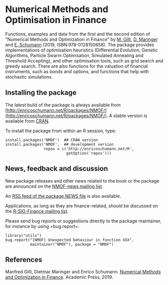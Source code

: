 # Numerical Methods and Optimisation in Finance

Functions, examples and data from the first and the
second edition of "Numerical Methods and Optimization
in Finance" by
[M. Gilli](http://www.unige.ch/ses/dsec/static/gilli/), 
[D. Maringer](https://wwz.unibas.ch/de/personen/dietmar-maringer/)
and [E. Schumann](http://enricoschumann.net/)
(2019, ISBN:978-0128150658).  The package provides
implementations of optimisation heuristics
(Differential Evolution, Genetic Algorithms, Particle
Swarm Optimisation, Simulated Annealing and Threshold
Accepting), and other optimisation tools, such as grid
search and greedy search.  There are also functions for
the valuation of financial instruments, such as bonds
and options, and functions that help with stochastic
simulations.



## Installing the package

The latest build of the package is always available from
[http://enricoschumann.net/R/packages/NMOF/](http://enricoschumann.net/R/packages/NMOF/).
A stable version is available from
[CRAN](https://cran.r-project.org/package=NMOF).

To install the package from within an R session, type:

    install.packages('NMOF')  ## CRAN version
    install.packages('NMOF',  ## development version
                     repos = c('http://enricoschumann.net/R',
                               getOption('repos')))



## News, feedback and discussion

New package releases and other news related to the book or the
package are announced on the
[NMOF-news mailing list](https://lists.r-forge.r-project.org/cgi-bin/mailman/listinfo/nmof-news).

An [RSS feed of the package NEWS file](http://enricoschumann.net/R/packages/NMOF/NMOF_news.xml)
is also available.

Applications, as long as they are finance-related, should be
discussed on the [R-SIG-Finance mailing list](https://stat.ethz.ch/mailman/listinfo/r-sig-finance).

Please send bug reports or suggestions directly to the
package maintainer, for instance by using =bug.report=.

    library("utils")
    bug.report("[NMOF] Unexpected behaviour in function XXX",
               maintainer("NMOF"), package = "NMOF")




## References

Manfred Gilli, Dietmar Maringer and Enrico Schumann.
[Numerical Methods and Optimization in Finance](https://www.amazon.com/-/de/Numerical-Methods-Optimization-Finance-Manfred/dp/0128150653).
Academic Press, 2019.
